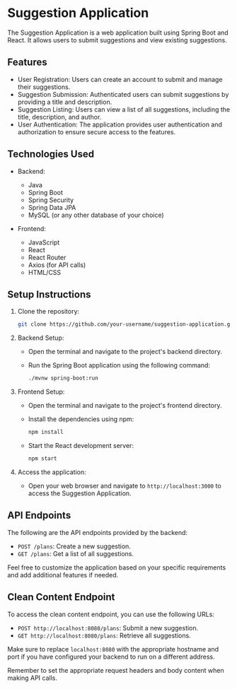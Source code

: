 # Suggestion Application

The Suggestion Application is a web application built using Spring Boot and React. It allows users to submit suggestions and view existing suggestions.

## Features

- User Registration: Users can create an account to submit and manage their suggestions.
- Suggestion Submission: Authenticated users can submit suggestions by providing a title and description.
- Suggestion Listing: Users can view a list of all suggestions, including the title, description, and author.
- User Authentication: The application provides user authentication and authorization to ensure secure access to the features.

## Technologies Used

- Backend:
  - Java
  - Spring Boot
  - Spring Security
  - Spring Data JPA
  - MySQL (or any other database of your choice)

- Frontend:
  - JavaScript
  - React
  - React Router
  - Axios (for API calls)
  - HTML/CSS

## Setup Instructions

1. Clone the repository:

   ```bash
   git clone https://github.com/your-username/suggestion-application.git
   ```

2. Backend Setup:
   - Open the terminal and navigate to the project's backend directory.
   - Run the Spring Boot application using the following command:

     ```bash
     ./mvnw spring-boot:run
     ```

3. Frontend Setup:
   - Open the terminal and navigate to the project's frontend directory.
   - Install the dependencies using npm:

     ```bash
     npm install
     ```

   - Start the React development server:

     ```bash
     npm start
     ```

4. Access the application:
   - Open your web browser and navigate to `http://localhost:3000` to access the Suggestion Application.

## API Endpoints

The following are the API endpoints provided by the backend:

- `POST /plans`: Create a new suggestion.
- `GET /plans`: Get a list of all suggestions.

Feel free to customize the application based on your specific requirements and add additional features if needed.

## Clean Content Endpoint

To access the clean content endpoint, you can use the following URLs:

- `POST http://localhost:8080/plans`: Submit a new suggestion.
- `GET http://localhost:8080/plans`: Retrieve all suggestions.

Make sure to replace `localhost:8080` with the appropriate hostname and port if you have configured your backend to run on a different address.

Remember to set the appropriate request headers and body content when making API calls.


